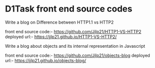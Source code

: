 # D1Task front end source codes



Write a blog on Difference between HTTP1.1 vs HTTP2

front end source code:-
https://github.com/Jjlp21/HTTP1-VS-HTTP2
deployed url:-
https://jjlp21.github.io/HTTP1-VS-HTTP2/


Write a blog about objects and its internal representation in Javascript

front end source code:-
https://github.com/Jjlp21/objects-blog
deployed url:-
https://jjlp21.github.io/objects-blog/

